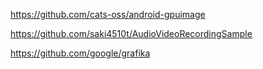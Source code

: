 https://github.com/cats-oss/android-gpuimage

https://github.com/saki4510t/AudioVideoRecordingSample

https://github.com/google/grafika